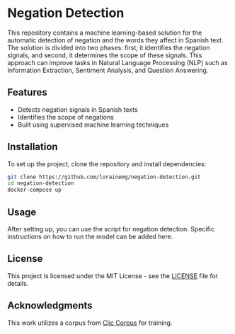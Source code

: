 # Negation Detection

This repository contains a machine learning-based solution for the automatic detection of negation and the words they affect in Spanish text. The solution is divided into two phases: first, it identifies the negation signals, and second, it determines the scope of these signals. This approach can improve tasks in Natural Language Processing (NLP) such as Information Extraction, Sentiment Analysis, and Question Answering.

## Features

- Detects negation signals in Spanish texts
- Identifies the scope of negations
- Built using supervised machine learning techniques

## Installation

To set up the project, clone the repository and install dependencies:

```bash
git clone https://github.com/lorainemg/negation-detection.git
cd negation-detection
docker-compose up
```

## Usage

After setting up, you can use the script for negation detection. Specific instructions on how to run the model can be added here.

## License

This project is licensed under the MIT License - see the [LICENSE](LICENSE) file for details.

## Acknowledgments

This work utilizes a corpus from [Clic Corpus](http://clic.ub.edu/corpus/es/node/171) for training.

